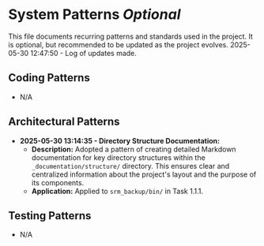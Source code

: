 # System Patterns *Optional*

This file documents recurring patterns and standards used in the project.
It is optional, but recommended to be updated as the project evolves.
2025-05-30 12:47:50 - Log of updates made.

## Coding Patterns

*   N/A

## Architectural Patterns

*   **2025-05-30 13:14:35 - Directory Structure Documentation:**
    *   **Description:** Adopted a pattern of creating detailed Markdown documentation for key directory structures within the `_documentation/structure/` directory. This ensures clear and centralized information about the project's layout and the purpose of its components.
    *   **Application:** Applied to `srm_backup/bin/` in Task 1.1.1.

## Testing Patterns

*   N/A